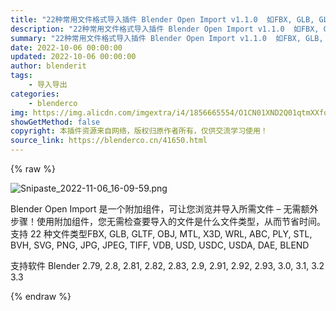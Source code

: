 ```yaml
---
title: "22种常用文件格式导入插件 Blender Open Import v1.1.0  如FBX, GLB, GLTF, OBJ, MTL, X3D"
description: "22种常用文件格式导入插件 Blender Open Import v1.1.0  如FBX, GLB, GLTF, OBJ, MTL, X3D"
summary: "22种常用文件格式导入插件 Blender Open Import v1.1.0  如FBX, GLB, GLTF, OBJ, MTL, X3D"
date: 2022-10-06 00:00:00
updated: 2022-10-06 00:00:00
author: blenderit
tags: 
    - 导入导出
categories:
    - blenderco
img: https://img.alicdn.com/imgextra/i4/1856665554/O1CN01XND2Q01qtmXXfqC3F_!!1856665554.png
showGetMethod: false
copyright: 本插件资源来自网络，版权归原作者所有，仅供交流学习使用！
source_link: https://blenderco.cn/41650.html
---
```


{% raw %}
<p><img class="aligncenter" src="https://img.alicdn.com/imgextra/i4/1856665554/O1CN01XND2Q01qtmXXfqC3F_!!1856665554.png" alt="Snipaste_2022-11-06_16-09-59.png"></p><p>Blender Open Import 是一个附加组件，可让您浏览并导入所需文件 – 无需额外步骤！使用附加组件，您无需检查要导入的文件是什么文件类型，从而节省时间。支持 22 种文件类型FBX, GLB, GLTF, OBJ, MTL, X3D, WRL, ABC, PLY, STL, BVH, SVG, PNG, JPG, JPEG, TIFF, VDB, USD, USDC, USDA, DAE, BLEND</p><p>支持软件 Blender 2.79, 2.8, 2.81, 2.82, 2.83, 2.9, 2.91, 2.92, 2.93, 3.0, 3.1, 3.2 3.3</p>
<div style="display: none">blenderco</div>
{% endraw %}